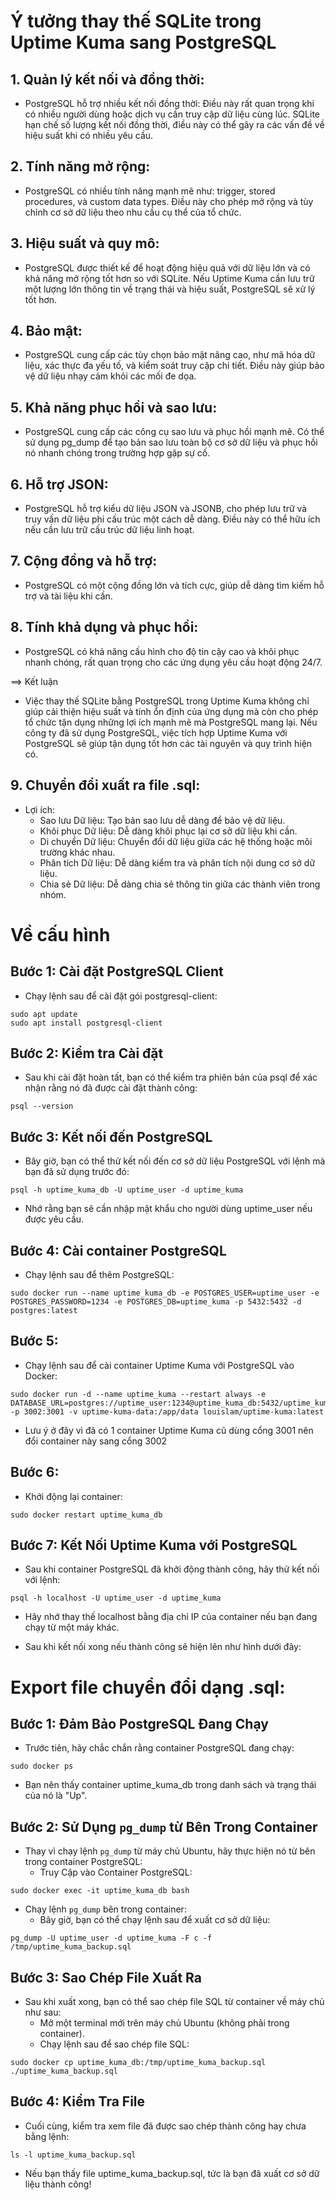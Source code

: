 # Ý tưởng thay thế SQLite trong Uptime Kuma sang PostgreSQL

## 1. Quản lý kết nối và đồng thời:
* PostgreSQL hỗ trợ nhiều kết nối đồng thời: Điều này rất quan trọng khi có nhiều người dùng hoặc dịch vụ cần truy cập dữ liệu cùng lúc. SQLite hạn chế số lượng kết nối đồng thời, điều này có thể gây ra các vấn đề về hiệu suất khi có nhiều yêu cầu.
  
## 2. Tính năng mở rộng:
* PostgreSQL có nhiều tính năng mạnh mẽ như: trigger, stored procedures, và custom data types. Điều này cho phép mở rộng và tùy chỉnh cơ sở dữ liệu theo nhu cầu cụ thể của tổ chức.

## 3. Hiệu suất và quy mô:
* PostgreSQL được thiết kế để hoạt động hiệu quả với dữ liệu lớn và có khả năng mở rộng tốt hơn so với SQLite. Nếu Uptime Kuma cần lưu trữ một lượng lớn thông tin về trạng thái và hiệu suất, PostgreSQL sẽ xử lý tốt hơn.

## 4. Bảo mật:
* PostgreSQL cung cấp các tùy chọn bảo mật nâng cao, như mã hóa dữ liệu, xác thực đa yếu tố, và kiểm soát truy cập chi tiết. Điều này giúp bảo vệ dữ liệu nhạy cảm khỏi các mối đe dọa.

## 5. Khả năng phục hồi và sao lưu:
* PostgreSQL cung cấp các công cụ sao lưu và phục hồi mạnh mẽ. Có thể sử dụng pg_dump để tạo bản sao lưu toàn bộ cơ sở dữ liệu và phục hồi nó nhanh chóng trong trường hợp gặp sự cố.
  
## 6. Hỗ trợ JSON:
* PostgreSQL hỗ trợ kiểu dữ liệu JSON và JSONB, cho phép lưu trữ và truy vấn dữ liệu phi cấu trúc một cách dễ dàng. Điều này có thể hữu ích nếu cần lưu trữ cấu trúc dữ liệu linh hoạt.

## 7. Cộng đồng và hỗ trợ:
* PostgreSQL có một cộng đồng lớn và tích cực, giúp dễ dàng tìm kiếm hỗ trợ và tài liệu khi cần.

## 8. Tính khả dụng và phục hồi:
* PostgreSQL có khả năng cấu hình cho độ tin cậy cao và khôi phục nhanh chóng, rất quan trọng cho các ứng dụng yêu cầu hoạt động 24/7.

==> Kết luận
* Việc thay thế SQLite bằng PostgreSQL trong Uptime Kuma không chỉ giúp cải thiện hiệu suất và tính ổn định của ứng dụng mà còn cho phép tổ chức tận dụng những lợi ích mạnh mẽ mà PostgreSQL mang lại. Nếu công ty đã sử dụng PostgreSQL, việc tích hợp Uptime Kuma với PostgreSQL sẽ giúp tận dụng tốt hơn các tài nguyên và quy trình hiện có.

## 9. Chuyển đổi xuất ra file .sql:
* Lợi ích:
    - Sao lưu Dữ liệu: Tạo bản sao lưu dễ dàng để bảo vệ dữ liệu.
    - Khôi phục Dữ liệu: Dễ dàng khôi phục lại cơ sở dữ liệu khi cần.
    - Di chuyển Dữ liệu: Chuyển đổi dữ liệu giữa các hệ thống hoặc môi trường khác nhau.
    - Phân tích Dữ liệu: Dễ dàng kiểm tra và phân tích nội dung cơ sở dữ liệu.
    - Chia sẻ Dữ liệu: Dễ dàng chia sẻ thông tin giữa các thành viên trong nhóm.

# Về cấu hình

## Bước 1: Cài đặt PostgreSQL Client
* Chạy lệnh sau để cài đặt gói postgresql-client:
```
sudo apt update
sudo apt install postgresql-client
```

## Bước 2: Kiểm tra Cài đặt
* Sau khi cài đặt hoàn tất, bạn có thể kiểm tra phiên bản của psql để xác nhận rằng nó đã được cài đặt thành công:
```
psql --version
```

## Bước 3: Kết nối đến PostgreSQL
* Bây giờ, bạn có thể thử kết nối đến cơ sở dữ liệu PostgreSQL với lệnh mà bạn đã sử dụng trước đó:
```
psql -h uptime_kuma_db -U uptime_user -d uptime_kuma
```
* Nhớ rằng bạn sẽ cần nhập mật khẩu cho người dùng uptime_user nếu được yêu cầu.

## Bước 4: Cài container PostgreSQL
* Chạy lệnh sau để thêm PostgreSQL:
```
sudo docker run --name uptime_kuma_db -e POSTGRES_USER=uptime_user -e POSTGRES_PASSWORD=1234 -e POSTGRES_DB=uptime_kuma -p 5432:5432 -d postgres:latest
```

## Bước 5:
* Chạy lệnh sau để cài container Uptime Kuma với PostgreSQL vào Docker:
```
sudo docker run -d --name uptime_kuma --restart always -e DATABASE_URL=postgres://uptime_user:1234@uptime_kuma_db:5432/uptime_kuma -p 3002:3001 -v uptime-kuma-data:/app/data louislam/uptime-kuma:latest
```
 
 * Lưu ý ở đây vì đã có 1 container Uptime Kuma cũ dùng cổng 3001 nên đổi container này sang cổng 3002

## Bước 6:
* Khởi động lại container:
```
sudo docker restart uptime_kuma_db
```

## Bước 7: Kết Nối Uptime Kuma với PostgreSQL
* Sau khi container PostgreSQL đã khởi động thành công, hãy thử kết nối với lệnh:
```
psql -h localhost -U uptime_user -d uptime_kuma
```

* Hãy nhớ thay thế localhost bằng địa chỉ IP của container nếu bạn đang chạy từ một máy khác.

* Sau khi kết nối xong nếu thành công sẽ hiện lên như hình dưới đây:



# Export file chuyển đổi dạng .sql:

## Bước 1: Đảm Bảo PostgreSQL Đang Chạy
* Trước tiên, hãy chắc chắn rằng container PostgreSQL đang chạy:
```
sudo docker ps
```

* Bạn nên thấy container uptime_kuma_db trong danh sách và trạng thái của nó là "Up".



## Bước 2: Sử Dụng `pg_dump` từ Bên Trong Container
* Thay vì chạy lệnh `pg_dump` từ máy chủ Ubuntu, hãy thực hiện nó từ bên trong container PostgreSQL:
    - Truy Cập vào Container PostgreSQL:
``` 
sudo docker exec -it uptime_kuma_db bash
```

* Chạy lệnh `pg_dump` bên trong container:
    - Bây giờ, bạn có thể chạy lệnh sau để xuất cơ sở dữ liệu:
```
pg_dump -U uptime_user -d uptime_kuma -F c -f /tmp/uptime_kuma_backup.sql
```

## Bước 3: Sao Chép File Xuất Ra
* Sau khi xuất xong, bạn có thể sao chép file SQL từ container về máy chủ như sau:
    - Mở một terminal mới trên máy chủ Ubuntu (không phải trong container).
    - Chạy lệnh sau để sao chép file SQL:
```
sudo docker cp uptime_kuma_db:/tmp/uptime_kuma_backup.sql ./uptime_kuma_backup.sql
```

## Bước 4: Kiểm Tra File
* Cuối cùng, kiểm tra xem file đã được sao chép thành công hay chưa bằng lệnh:
```
ls -l uptime_kuma_backup.sql
```

* Nếu bạn thấy file uptime_kuma_backup.sql, tức là bạn đã xuất cơ sở dữ liệu thành công!
